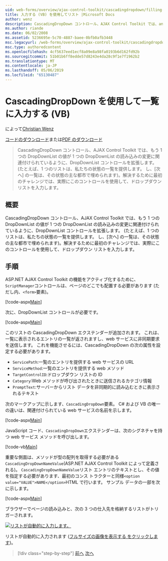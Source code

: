 ```yaml
---
uid: web-forms/overview/ajax-control-toolkit/cascadingdropdown/filling-a-list-using-cascadingdropdown-vb
title: 入力する (VB) を使用してリスト |Microsoft Docs
author: wenz
description: CascadingDropDown コントロール、AJAX Control Toolkit では、anoth 内の値が 1 つの DropDownList の読み込みの変更に関連付けられているように DropDownList コントロールを拡張しています.
ms.author: riande
ms.date: 06/02/2008
ms.assetid: 5236695e-5c70-4887-baee-0bfb0afb3448
msc.legacyurl: /web-forms/overview/ajax-control-toolkit/cascadingdropdown/filling-a-list-using-cascadingdropdown-vb
msc.type: authoredcontent
ms.openlocfilehash: 4cf5637eed1ecf8a09e8a98fa0193b6d162fd92b
ms.sourcegitcommit: 51b01b6ff8edde57d8243e4da28c9f1e7f1962b2
ms.translationtype: MT
ms.contentlocale: ja-JP
ms.lasthandoff: 05/06/2019
ms.locfileid: "65130487"
---
```

# <a name="filling-a-list-using-cascadingdropdown-vb"></a>CascadingDropDown を使用して一覧に入力する (VB)

によって[Christian Wenz](https://github.com/wenz)

[コードのダウンロード](http://download.microsoft.com/download/9/0/7/907760b1-2c60-4f81-aeb6-ca416a573b0d/cascadingdropdown0.vb.zip)または[PDF のダウンロード](http://download.microsoft.com/download/2/d/c/2dc10e34-6983-41d4-9c08-f78f5387d32b/cascadingdropdown0VB.pdf)

> CascadingDropDown コントロール、AJAX Control Toolkit では、もう 1 つの DropDownList の値が 1 つの DropDownList の読み込みの変更に関連付けられているように、DropDownList コントロールを拡張します。 (たとえば、1 つのリストは、私たちの状態の一覧を提供します。 し、[次へ] の一覧は、その状態の主な都市で埋められます)。解決するために最初のチャレンジでは、実際にこのコントロールを使用して、ドロップダウン リストを入力します。

## <a name="overview"></a>概要

CascadingDropDown コントロール、AJAX Control Toolkit では、もう 1 つの DropDownList の値が 1 つの DropDownList の読み込みの変更に関連付けられているように、DropDownList コントロールを拡張します。 (たとえば、1 つのリストは、私たちの状態の一覧を提供します。 し、[次へ] の一覧は、その状態の主な都市で埋められます)。解決するために最初のチャレンジでは、実際にこのコントロールを使用して、ドロップダウン リストを入力します。

## <a name="steps"></a>手順

ASP.NET AJAX Control Toolkit の機能をアクティブ化するために、`ScriptManager`コントロールは、ページのどこでも配置する必要があります (ただし内、`<form>`要素)。

[!code-aspx[Main](filling-a-list-using-cascadingdropdown-vb/samples/sample1.aspx)]

次に、DropDownList コントロールが必要です。

[!code-aspx[Main](filling-a-list-using-cascadingdropdown-vb/samples/sample2.aspx)]

このリストの CascadingDropDown エクステンダーが追加されます。 これは、一覧に表示されるエントリの一覧が返されますし、web サービスに非同期要求を送信します。 これを機能させるには、CascadingDropDown の次の属性を設定する必要があります。

- `ServicePath`:一覧のエントリを提供する web サービスの URL
- `ServiceMethod`:一覧のエントリを提供する web メソッド
- `TargetControlID`:ドロップダウン リストの ID
- `Category`:Web メソッドが呼び出されたときに送信されるカテゴリ情報
- `PromptText`:サーバーからリスト データを非同期的に読み込むときに表示されるテキスト

次のマークアップに示します、`CascadingDropDown`要素。 C# および VB の唯一の違いは、関連付けられている web サービスの名前を示します。

[!code-aspx[Main](filling-a-list-using-cascadingdropdown-vb/samples/sample3.aspx)]

JavaScript コード、`CascadingDropDown`エクステンダーは、次のシグネチャを持つ web サービス メソッドを呼び出します。

[!code-vb[Main](filling-a-list-using-cascadingdropdown-vb/samples/sample4.vb)]

重要な側面は、メソッドが型の配列を取得する必要がある`CascadingDropDownNameValue`(ASP.NET AJAX Control Toolkit によって定義される)。 `CascadingDropDownNameValue`リスト エントリのテキストとし、その値を指定する必要があります、最初のコンス トラクターと同様`<option value="VALUE">NAME</option>`HTML で行います。 サンプル データの一部を次に示します。

[!code-aspx[Main](filling-a-list-using-cascadingdropdown-vb/samples/sample5.aspx)]

ブラウザーでページの読み込みと、次の 3 つの仕入先を格納するリストがトリガーされます。

[![リストが自動的に入力します。](filling-a-list-using-cascadingdropdown-vb/_static/image2.png)](filling-a-list-using-cascadingdropdown-vb/_static/image1.png)

リストが自動的に入力されます ([フルサイズの画像を表示する をクリックします](filling-a-list-using-cascadingdropdown-vb/_static/image3.png))。

> [!div class="step-by-step"]
> [前へ](using-auto-postback-with-cascadingdropdown-cs.md)
> [次へ](using-cascadingdropdown-with-a-database-vb.md)
